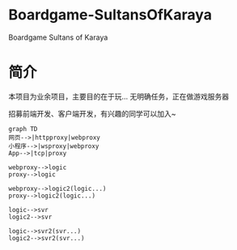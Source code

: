 # Boardgame-SultansOfKaraya
Boardgame Sultans of Karaya

# 简介
本项目为业余项目，主要目的在于玩…
无明确任务，正在做游戏服务器

招募前端开发、客户端开发，有兴趣的同学可以加入~

```mermaid
graph TD
网页-->|httpproxy|webproxy
小程序-->|wsproxy|webproxy
App-->|tcp|proxy

webproxy-->logic
proxy-->logic

webproxy-->logic2(logic...)
proxy-->logic2(logic...)

logic-->svr
logic2-->svr

logic-->svr2(svr...)
logic2-->svr2(svr...)
```
